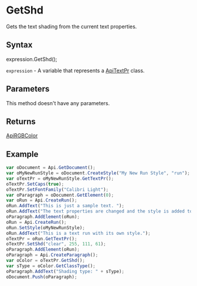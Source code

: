 # GetShd

Gets the text shading from the current text properties.

## Syntax

expression.GetShd();

`expression` - A variable that represents a [ApiTextPr](../ApiTextPr.md) class.

## Parameters

This method doesn't have any parameters.

## Returns

[ApiRGBColor](../../ApiRGBColor/ApiRGBColor.md)

## Example



```javascript
var oDocument = Api.GetDocument();
var oMyNewRunStyle = oDocument.CreateStyle("My New Run Style", "run");
var oTextPr = oMyNewRunStyle.GetTextPr();
oTextPr.SetCaps(true);
oTextPr.SetFontFamily("Calibri Light");
var oParagraph = oDocument.GetElement(0);
var oRun = Api.CreateRun();
oRun.AddText("This is just a sample text. ");
oRun.AddText("The text properties are changed and the style is added to the paragraph. ");
oParagraph.AddElement(oRun);
oRun = Api.CreateRun();
oRun.SetStyle(oMyNewRunStyle);
oRun.AddText("This is a text run with its own style.");
oTextPr = oRun.GetTextPr();
oTextPr.SetShd("clear", 255, 111, 61);
oParagraph.AddElement(oRun);
oParagraph = Api.CreateParagraph();
var oColor = oTextPr.GetShd();
var sType = oColor.GetClassType();
oParagraph.AddText("Shading type: " + sType);
oDocument.Push(oParagraph);
```
